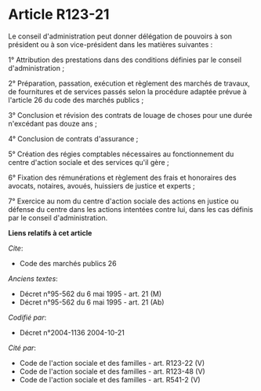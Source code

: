 # Article R123-21

Le conseil d'administration peut donner délégation de pouvoirs à son président ou à son vice-président dans les matières
suivantes :

1° Attribution des prestations dans des conditions définies par le conseil d'administration ;

2° Préparation, passation, exécution et règlement des marchés de travaux, de fournitures et de services passés selon la
procédure adaptée prévue à l'article 26 du code des marchés publics ;

3° Conclusion et révision des contrats de louage de choses pour une durée n'excédant pas douze ans ;

4° Conclusion de contrats d'assurance ;

5° Création des régies comptables nécessaires au fonctionnement du centre d'action sociale et des services qu'il gère ;

6° Fixation des rémunérations et règlement des frais et honoraires des avocats, notaires, avoués, huissiers de justice et
experts ;

7° Exercice au nom du centre d'action sociale des actions en justice ou défense du centre dans les actions intentées contre
lui, dans les cas définis par le conseil d'administration.

**Liens relatifs à cet article**

_Cite_:

  - Code des marchés publics 26

_Anciens textes_:

  - Décret n°95-562 du 6 mai 1995 - art. 21 (M)
  - Décret n°95-562 du 6 mai 1995 - art. 21 (Ab)

_Codifié par_:

  - Décret n°2004-1136 2004-10-21

_Cité par_:

  - Code de l'action sociale et des familles - art. R123-22 (V)
  - Code de l'action sociale et des familles - art. R123-48 (V)
  - Code de l'action sociale et des familles - art. R541-2 (V)
